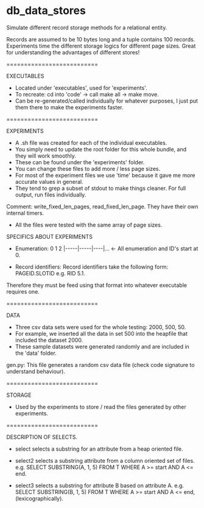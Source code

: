 # db_data_stores

Simulate different record storage methods for a relational entity.

Records are assumed to be 10 bytes long and a tuple contains 100 records. 
Experiments time the different storage logics for different page sizes. 
Great for understanding the advantages of different stores!

==========================

EXECUTABLES
* Located under 'executables', used for 'experiments'.
* To recreate: cd into 'code' -> call make all -> make move.
* Can be re-generated/called individually for whatever purposes, I just put them there to make the experiments faster.

==========================

EXPERIMENTS
* A .sh file was created for each of the individual executables. 
* You simply need to update the root folder for this whole bundle, and they will work smoothly.
* These can be found under the 'experiments' folder.
* You can change these files to add more / less page sizes.
* For most of the experiment files we use 'time' because it gave me more accurate values in general. 
* They tend to grep a subset of stdout to make things cleaner. For full output, run files individually.

Comment: write_fixed_len_pages, read_fixed_len_page. They have their own internal timers.
* All the files were tested with the same array of page sizes.

SPECIFICS ABOUT EXPERIMENTS

* Enumeration:
0     1     2
|-----|-----|----|... <-  All enumeration and ID's start at 0.

* Record identifiers:
Record identifiers take the following form: PAGEID.SLOTID
e.g. RID 5.1.

Therefore they must be feed using that format into whatever executable requires one.


==========================

DATA
* Three csv data sets were used for the whole testing: 2000, 500, 50.
* For example, we inserted all the data in set 500 into the heapfile that included the dataset 2000.
* These sample datasets were generated randomly and are included in the 'data' folder.

gen.py: This file generates a random csv data file (check code signature to understand behaviour).

==========================

STORAGE
* Used by the experiments to store / read the files generated by other experiments.

==========================

DESCRIPTION OF SELECTS.
* select selects a substring for an attribute from a heap oriented file.
* select2 selects a substring attribute from a column oriented set of files.
e.g. SELECT SUBSTRING(A, 1, 5) FROM T WHERE A >= start AND A <= end.

* select3 selects a substring for attribute B based on attribute A.
e.g. SELECT SUBSTRING(B, 1, 5) FROM T WHERE A >= start AND A <= end, (lexicographically).
